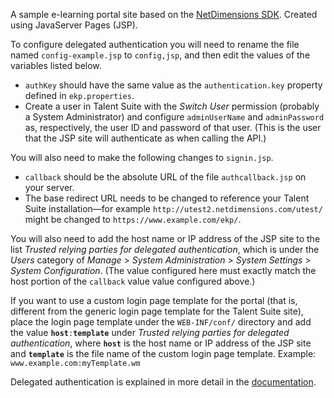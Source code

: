 A sample e-learning portal site based on the [NetDimensions SDK](http://www.netdimensions.com/solutions/learning-portals.php). Created using JavaServer Pages (JSP).

To configure delegated authentication you will need to rename the file named `config-example.jsp` to `config,jsp`, and then edit the values of the variables listed below.

  * `authKey` should have the same value as the `authentication.key` property defined in `ekp.properties`.
  * Create a user in Talent Suite with the _Switch User_ permission (probably a System Administrator) and configure `adminUserName` and `adminPassword` as, respectively, the user ID and password of that user. (This is the user that the JSP site will authenticate as when calling the API.)

You will also need to make the following changes to `signin.jsp`.

  * `callback` should be the absolute URL of the file `authcallback.jsp` on your server.
  * The base redirect URL needs to be changed to reference your Talent Suite installation—for example `http://utest2.netdimensions.com/utest/` might be changed to `https://www.example.com/ekp/`.

You will also need to add the host name or IP address of the JSP site to the list _Trusted relying parties for delegated authentication_, which is under the _Users_ category of _Manage_ > _System Administration_ > _System Settings_ > _System Configuration_. (The value configured here must exactly match the host portion of the `callback` value value configured above.)

If you want to use a custom login page template for the portal (that is, different from the generic login page template for the Talent Suite site), place the login page template under the `WEB-INF/conf/` directory and add the value **`host`**`:`**`template`** under _Trusted relying parties for delegated authentication_, where **`host`** is the host name or IP address of the JSP site and **`template`** is the file name of the custom login page template. Example: `www.example.com:myTemplate.wm`

Delegated authentication is explained in more detail in the [documentation](https://wiki.netdimensions.com/confluence/display/products/Delegated+authentication).